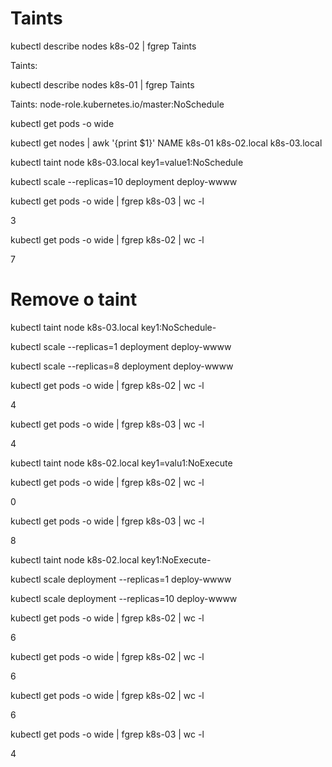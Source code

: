 # Taints

kubectl describe nodes k8s-02 | fgrep Taints

Taints:             <none>



kubectl describe nodes k8s-01 | fgrep Taints

Taints:             node-role.kubernetes.io/master:NoSchedule



kubectl get pods -o wide



kubectl get nodes | awk '{print $1}'
NAME
k8s-01
k8s-02.local
k8s-03.local



kubectl taint node k8s-03.local key1=value1:NoSchedule



kubectl scale --replicas=10 deployment deploy-wwww



kubectl get pods -o wide | fgrep k8s-03 | wc -l

3



kubectl get pods -o wide | fgrep k8s-02 | wc -l

7



# Remove o taint
kubectl taint node k8s-03.local key1:NoSchedule-



kubectl scale --replicas=1 deployment deploy-wwww



kubectl scale --replicas=8 deployment deploy-wwww



kubectl get pods -o wide | fgrep k8s-02 | wc -l

4



kubectl get pods -o wide | fgrep k8s-03 | wc -l

4



kubectl taint node k8s-02.local key1=valu1:NoExecute



kubectl get pods -o wide | fgrep k8s-02 | wc -l

0



kubectl get pods -o wide | fgrep k8s-03 | wc -l

8



kubectl taint node k8s-02.local key1:NoExecute-



kubectl scale deployment --replicas=1 deploy-wwww 



kubectl scale deployment --replicas=10 deploy-wwww 



kubectl get pods -o wide | fgrep k8s-02 | wc -l

6



kubectl get pods -o wide | fgrep k8s-02 | wc -l

6


kubectl get pods -o wide | fgrep k8s-02 | wc -l

6


kubectl get pods -o wide | fgrep k8s-03 | wc -l

4
